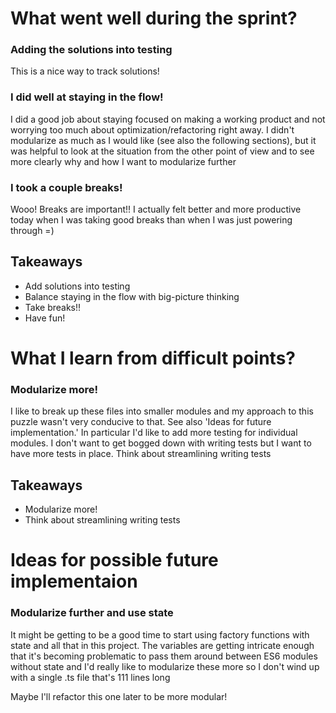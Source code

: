# What went well during the sprint?

### Adding the solutions into testing

This is a nice way to track solutions!

### I did well at staying in the flow!

I did a good job about staying focused on making a working product 
and not worrying too much about optimization/refactoring right away. 
I didn't modularize as much as I would like (see also the following 
sections), but it was helpful to look at the situation from the 
other point of view and to see more clearly why and how I want to modularize further

### I took a couple breaks!

Wooo! Breaks are important!! I actually felt better and more 
productive today when I was taking good breaks than when I was just 
powering through =)

## Takeaways

* Add solutions into testing
* Balance staying in the flow with big-picture thinking
* Take breaks!!
* Have fun!

# What I learn from difficult points?

### Modularize more!

I like to break up these files into smaller modules and my approach 
to this puzzle wasn't very conducive to that. See also 'Ideas for 
future implementation.' In particular I'd like to add more testing 
for individual modules. I don't want to get bogged down with writing 
tests but I want to have more tests in place. Think about 
streamlining writing tests

## Takeaways

* Modularize more!
* Think about streamlining writing tests

# Ideas for possible future implementaion

### Modularize further and use state

It might be getting to be a good time to start using factory 
functions with state and all that in this project. The variables 
are getting intricate enough that it's becoming problematic to pass 
them around between ES6 modules without state and I'd really like to 
modularize these more so I don't wind up with a single .ts file 
that's 111 lines long

Maybe I'll refactor this one later to be more modular!